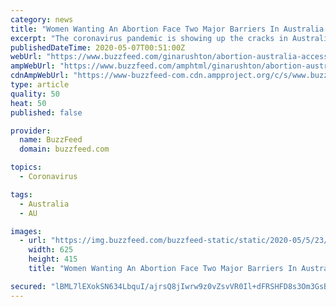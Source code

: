 ```yaml
---
category: news
title: "Women Wanting An Abortion Face Two Major Barriers In Australia. Now There's A Third: The Coronavirus."
excerpt: "The coronavirus pandemic is showing up the cracks in Australia's patchwork abortion access laws, under which women often have to travel long distances to undergo procedures."
publishedDateTime: 2020-05-07T00:51:00Z
webUrl: "https://www.buzzfeed.com/ginarushton/abortion-australia-access-coronavirus"
ampWebUrl: "https://www.buzzfeed.com/amphtml/ginarushton/abortion-australia-access-coronavirus"
cdnAmpWebUrl: "https://www-buzzfeed-com.cdn.ampproject.org/c/s/www.buzzfeed.com/amphtml/ginarushton/abortion-australia-access-coronavirus"
type: article
quality: 50
heat: 50
published: false

provider:
  name: BuzzFeed
  domain: buzzfeed.com

topics:
  - Coronavirus

tags:
  - Australia
  - AU

images:
  - url: "https://img.buzzfeed.com/buzzfeed-static/static/2020-05/5/23/campaign_images/54cf8a6371c0/build-youre-dream-castle-and-well-tell-you-which--2-168-1588720202-3_dblbig.jpg"
    width: 625
    height: 415
    title: "Women Wanting An Abortion Face Two Major Barriers In Australia. Now There's A Third: The Coronavirus."

secured: "lBML7lEXokSN634LbquI/ajrsQ8jIwrw9z0vZsvVR0Il+dFRSHFD8s3Om3GsBdonDfOhqaZyE7Eb/XoDK11XVqpFNGENhxphiQMD8bgs/XabZirHNlMx43V4QfG9ptYH/8RV0x4t6j0VS5edlOE17Wh2y6o6mH7Vtrb3odWevQcEfivME0ycq2YpW4ACGCoINChfFfSkJrwQk9puv3cqdI4VaS1LCyWp6nMeu604NPvr+JCT7/wFFxyD54zR9l+U3kcP++E9na4kzeGClsGjzfHfnT4h0BN9/9/UqLVbPu1lPcprrjRIunLzfWOHwpjCbbagBMyucSMKHk4/STP+jbPi4nfTSymSFInXGJVgnWYeB+dz6VEO/VYFhHKmO+82TWj8/bmqfnBRgs1d/vMVI7StvDJGDQR3/Yji1CnjHi8ebVXGwExt8SkS12KhFxpBEdFpjAFjE1d8q3Ui25DaiocvEFEj5+2Ctwmth/qqHKw=;Kvr/p8v/PkRWA2b4/UNtEA=="
---
```


